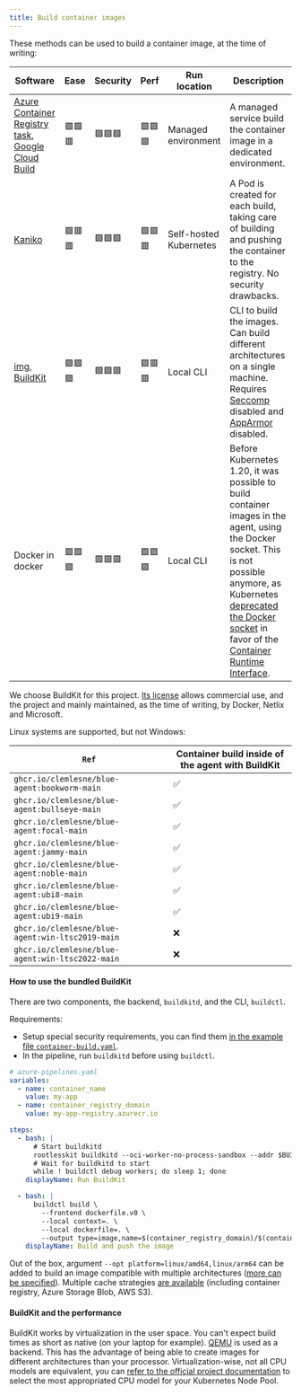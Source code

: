 ```yaml
---
title: Build container images
---
```


These methods can be used to build a container image, at the time of writing:

| Software                                                                                                                                                                                                                      | Ease   | Security | Perf   | Run location           | Description                                                                                                                                                                                                                                                                                                                                                                                  |
| ----------------------------------------------------------------------------------------------------------------------------------------------------------------------------------------------------------------------------- | ------ | -------- | ------ | ---------------------- | -------------------------------------------------------------------------------------------------------------------------------------------------------------------------------------------------------------------------------------------------------------------------------------------------------------------------------------------------------------------------------------------- |
| [Azure Container Registry task](https://learn.microsoft.com/en-us/azure/container-registry/container-registry-tasks-overview#quick-task), [Google Cloud Build](https://cloud.google.com/build/docs/building/build-containers) | 🟩🟩🟥 | 🟩🟩🟩   | 🟩🟩🟩 | Managed environment    | A managed service build the container image in a dedicated environment.                                                                                                                                                                                                                                                                                                                      |
| [Kaniko](https://github.com/GoogleContainerTools/kaniko#running-kaniko-in-a-kubernetes-cluster)                                                                                                                               | 🟩🟥🟥 | 🟩🟩🟩   | 🟩🟩🟥 | Self-hosted Kubernetes | A Pod is created for each build, taking care of building and pushing the container to the registry. No security drawbacks.                                                                                                                                                                                                                                                                   |
| [img](https://github.com/genuinetools/img#running-with-kubernetes), [BuildKit](https://github.com/moby/buildkit)                                                                                                              | 🟩🟩🟩 | 🟩🟩🟥   | 🟩🟥🟥 | Local CLI              | CLI to build the images. Can build different architectures on a single machine. Requires [Seccomp](https://en.wikipedia.org/wiki/Seccomp) disabled and [AppArmor](https://apparmor.net) disabled.                                                                                                                                                                                            |
| Docker in docker                                                                                                                                                                                                              | 🟩🟩🟩 | 🟥🟥🟥   | 🟩🟩🟩 | Local CLI              | Before Kubernetes 1.20, it was possible to build container images in the agent, using the Docker socket. This is not possible anymore, as Kubernetes [deprecated the Docker socket](https://kubernetes.io/blog/2020/12/02/dont-panic-kubernetes-and-docker) in favor of the [Container Runtime Interface](https://kubernetes.io/blog/2016/12/container-runtime-interface-cri-in-kubernetes). |

We choose BuildKit for this project. [Its license](https://raw.githubusercontent.com/moby/buildkit/v0.11.5/LICENSE) allows commercial use, and the project and mainly maintained, as the time of writing, by Docker, Netlix and Microsoft.

Linux systems are supported, but not Windows:

| `Ref`                                            | Container build inside of the agent with BuildKit |
| ------------------------------------------------ | ------------------------------------------------- |
| `ghcr.io/clemlesne/blue-agent:bookworm-main`     | ✅                                                |
| `ghcr.io/clemlesne/blue-agent:bullseye-main`     | ✅                                                |
| `ghcr.io/clemlesne/blue-agent:focal-main`        | ✅                                                |
| `ghcr.io/clemlesne/blue-agent:jammy-main`        | ✅                                                |
| `ghcr.io/clemlesne/blue-agent:noble-main`        | ✅                                                |
| `ghcr.io/clemlesne/blue-agent:ubi8-main`         | ✅                                                |
| `ghcr.io/clemlesne/blue-agent:ubi9-main`         | ✅                                                |
| `ghcr.io/clemlesne/blue-agent:win-ltsc2019-main` | ❌                                                |
| `ghcr.io/clemlesne/blue-agent:win-ltsc2022-main` | ❌                                                |

#### How to use the bundled BuildKit

There are two components, the backend, `buildkitd`, and the CLI, `buildctl`.

Requirements:

- Setup special security requirements, you can find them [in the example file `container-build.yaml`](example/helm/container-build.yaml).
- In the pipeline, run `buildkitd` before using `buildctl`.

```yaml
# azure-pipelines.yaml
variables:
  - name: container_name
    value: my-app
  - name: container_registry_domain
    value: my-app-registry.azurecr.io

steps:
  - bash: |
      # Start buildkitd
      rootlesskit buildkitd --oci-worker-no-process-sandbox --addr $BUILDKIT_HOST &
      # Wait for buildkitd to start
      while ! buildctl debug workers; do sleep 1; done
    displayName: Run BuildKit

  - bash: |
      buildctl build \
        --frontend dockerfile.v0 \
        --local context=. \
        --local dockerfile=. \
        --output type=image,name=$(container_registry_domain)/$(container_name):latest,push=true
    displayName: Build and push the image
```

Out of the box, argument `--opt platform=linux/amd64,linux/arm64` can be added to build an image compatible with multiple architectures ([more can be specified](https://github.com/moby/buildkit/blob/v0.11.5/docs/multi-platform.md)). Multiple cache strategies [are available](https://github.com/moby/buildkit/tree/v0.11.5#cache) (including container registry, Azure Storage Blob, AWS S3).

#### BuildKit and the performance

BuildKit works by virtualization in the user space. You can't expect build times as short as native (on your laptop for example). [QEMU](https://www.qemu.org) is used as a backend. This has the advantage of being able to create images for different architectures than your processor. Virtualization-wise, not all CPU models are equivalent, you can [refer to the official project documentation](https://www.qemu.org/docs/master/system/qemu-cpu-models.html) to select the most appropriated CPU model for your Kubernetes Node Pool.

